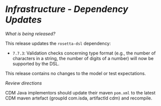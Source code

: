 # *Infrastructure - Dependency Updates*

_What is being released?_

This release updates the `rosetta-dsl` dependency:

- `7.7.3`: Validation checks concerning type format (e.g., the number of characters in a string, the number of digits of a number) will now be supported by the DSL.

This release contains no changes to the model or test expectations.

_Review directions_

CDM Java implementors should update their maven `pom.xml` to the latest CDM maven artefact (groupId com.isda, artifactId cdm) and recompile.
